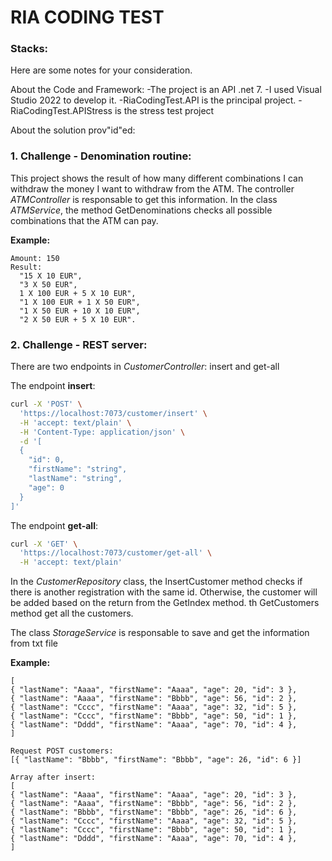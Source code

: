 # RIA CODING TEST

### **Stacks**:

Here are some notes for your consideration.

About the Code and Framework:
-The project is an API .net 7.
-I used Visual Studio 2022 to develop it.
-RiaCodingTest.API is the principal project. 
-RiaCodingTest.APIStress is the stress test project

About the solution prov"id"ed:

### **1. Challenge - Denomination routine:**

This project shows the result of how many different combinations I can withdraw the money I want to withdraw from the ATM.
The controller *ATMController* is responsable to get this information.
In the class *ATMService*, the method GetDenominations checks all possible combinations that the ATM can pay.

**Example:**
```
Amount: 150
Result: 
  "15 X 10 EUR",
  "3 X 50 EUR",
  1 X 100 EUR + 5 X 10 EUR",
  "1 X 100 EUR + 1 X 50 EUR",
  "1 X 50 EUR + 10 X 10 EUR",
  "2 X 50 EUR + 5 X 10 EUR".
```

### **2. Challenge - REST server:**

There are two endpoints in *CustomerController*: insert and get-all 

The endpoint **insert**:
```bash
curl -X 'POST' \
  'https://localhost:7073/customer/insert' \
  -H 'accept: text/plain' \
  -H 'Content-Type: application/json' \
  -d '[
  {
    "id": 0,
    "firstName": "string",
    "lastName": "string",
    "age": 0
  }
]'
```

The endpoint **get-all**:
```bash
curl -X 'GET' \
  'https://localhost:7073/customer/get-all' \
  -H 'accept: text/plain'
```

In the *CustomerRepository* class, the InsertCustomer method checks if there is another registration with the same id. Otherwise, the customer will be added based on the return from the GetIndex method.
th GetCustomers method get all the customers.

The class *StorageService* is responsable to save and get the information from txt file

**Example:**
```
[
{ "lastName": "Aaaa", "firstName": "Aaaa", "age": 20, "id": 3 },
{ "lastName": "Aaaa", "firstName": "Bbbb", "age": 56, "id": 2 },
{ "lastName": "Cccc", "firstName": "Aaaa", "age": 32, "id": 5 },
{ "lastName": "Cccc", "firstName": "Bbbb", "age": 50, "id": 1 },
{ "lastName": "Dddd", "firstName": "Aaaa", "age": 70, "id": 4 },
]

Request POST customers:
[{ "lastName": "Bbbb", "firstName": "Bbbb", "age": 26, "id": 6 }]

Array after insert:
[
{ "lastName": "Aaaa", "firstName": "Aaaa", "age": 20, "id": 3 },
{ "lastName": "Aaaa", "firstName": "Bbbb", "age": 56, "id": 2 },
{ "lastName": "Bbbb", "firstName": "Bbbb", "age": 26, "id": 6 },
{ "lastName": "Cccc", "firstName": "Aaaa", "age": 32, "id": 5 },
{ "lastName": "Cccc", "firstName": "Bbbb", "age": 50, "id": 1 },
{ "lastName": "Dddd", "firstName": "Aaaa", "age": 70, "id": 4 },
]
```